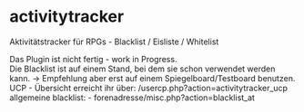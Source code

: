 # activitytracker
Aktivitätstracker für RPGs - Blacklist / Eisliste / Whitelist

Das Plugin ist nicht fertig - work in Progress.       
Die Blacklist ist auf einem Stand, bei dem sie schon verwendet werden kann. -> Empfehlung aber erst auf einem Spiegelboard/Testboard benutzen.  
UCP - Übersicht erreicht ihr über: /usercp.php?action=activitytracker_ucp  
allgemeine blacklist: - forenadresse/misc.php?action=blacklist_at  
